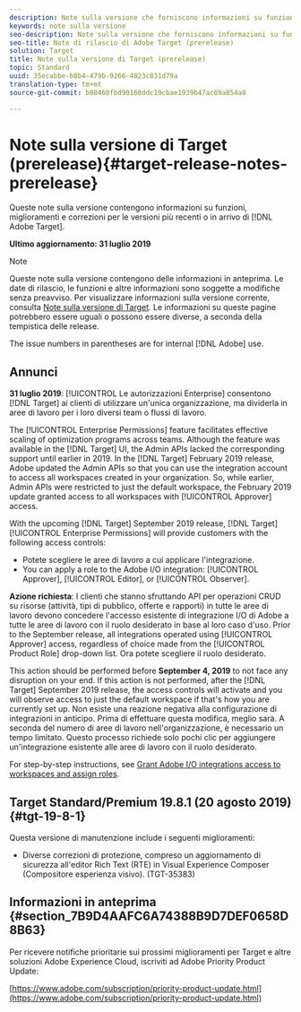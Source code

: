 ```yaml
---
description: Note sulla versione che forniscono informazioni su funzioni, miglioramenti e correzioni per i prossimi o imminenti [! DNL Adobe Target].
keywords: note sulla versione
seo-description: Note sulla versione che forniscono informazioni su funzioni, miglioramenti e correzioni per i prossimi o imminenti [! DNL Adobe Target].
seo-title: Note di rilascio di Adobe Target (prerelease)
solution: Target
title: Note sulla versione di Target (prerelease)
topic: Standard
uuid: 35ecabbe-b8b4-479b-9266-4823c831d79a
translation-type: tm+mt
source-git-commit: b88460fbd90168ddc19cbae1939b47ac69a854a8

---
```



# Note sulla versione di Target (prerelease){#target-release-notes-prerelease}

Queste note sulla versione contengono informazioni su funzioni, miglioramenti e correzioni per le versioni più recenti o in arrivo di [!DNL Adobe Target].

**Ultimo aggiornamento: 31 luglio 2019**

>[!NOTE]
>
>Queste note sulla versione contengono delle informazioni in anteprima. Le date di rilascio, le funzioni e altre informazioni sono soggette a modifiche senza preavviso. Per visualizzare informazioni sulla versione corrente, consulta [Note sulla versione di Target](release-notes.md). Le informazioni su queste pagine potrebbero essere uguali o possono essere diverse, a seconda della tempistica delle release.
>
>The issue numbers in parentheses are for internal [!DNL Adobe] use.

## Annunci

**31 luglio 2019**: [!UICONTROL Le autorizzazioni Enterprise] consentono [!DNL Target] ai clienti di utilizzare un'unica organizzazione, ma dividerla in aree di lavoro per i loro diversi team o flussi di lavoro.

The [!UICONTROL Enterprise Permissions] feature facilitates effective scaling of optimization programs across teams. Although the feature was available in the [!DNL Target] UI, the Admin APIs lacked the corresponding support until earlier in 2019. In the [!DNL Target] February 2019 release, Adobe updated the Admin APIs so that you can use the integration account to access all workspaces created in your organization. So, while earlier, Admin APIs were restricted to just the default workspace, the February 2019 update granted access to all workspaces with [!UICONTROL Approver] access.

With the upcoming [!DNL Target] September 2019 release, [!DNL Target] [!UICONTROL Enterprise Permissions] will provide customers with the following access controls:

* Potete scegliere le aree di lavoro a cui applicare l'integrazione.
* You can apply a role to the Adobe I/O integration: [!UICONTROL Approver], [!UICONTROL Editor], or [!UICONTROL Observer].

**Azione richiesta**: I clienti che stanno sfruttando API per operazioni CRUD su risorse (attività, tipi di pubblico, offerte e rapporti) in tutte le aree di lavoro devono concedere l'accesso esistente di integrazione I/O di Adobe a tutte le aree di lavoro con il ruolo desiderato in base al loro caso d'uso. Prior to the September release, all integrations operated using [!UICONTROL Approver] access, regardless of choice made from the [!UICONTROL Product Role] drop-down list. Ora potete scegliere il ruolo desiderato.

This action should be performed before **September 4, 2019** to not face any disruption on your end. If this action is not performed, after the [!DNL Target] September 2019 release, the access controls will activate and you will observe access to just the default workspace if that's how you are currently set up. Non esiste una reazione negativa alla configurazione di integrazioni in anticipo. Prima di effettuare questa modifica, meglio sarà. A seconda del numero di aree di lavoro nell'organizzazione, è necessario un tempo limitato. Questo processo richiede solo pochi clic per aggiungere un'integrazione esistente alle aree di lavoro con il ruolo desiderato.

For step-by-step instructions, see [Grant Adobe I/O integrations access to workspaces and assign roles](/help/administrating-target/c-user-management/property-channel/configure-adobe-io-integration.md).

## Target Standard/Premium 19.8.1 (20 agosto 2019) {#tgt-19-8-1}

Questa versione di manutenzione include i seguenti miglioramenti:

* Diverse correzioni di protezione, compreso un aggiornamento di sicurezza all'editor Rich Text (RTE) in Visual Experience Composer (Compositore esperienza visivo). (TGT-35383)

## Informazioni in anteprima {#section_7B9D4AAFC6A74388B9D7DEF0658D8B63}

Per ricevere notifiche prioritarie sui prossimi miglioramenti per Target e altre soluzioni Adobe Experience Cloud, iscriviti ad Adobe Priority Product Update:

[https://www.adobe.com/subscription/priority-product-update.html](https://www.adobe.com/subscription/priority-product-update.html)
